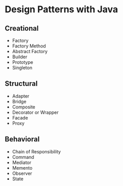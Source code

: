 # Design Patterns with Java
## Creational
- Factory
- Factory Method
- Abstract Factory
- Builder
- Prototype 
- Singleton

## Structural
- Adapter
- Bridge
- Composite
- Decorator or Wrapper
- Facade
- Proxy

## Behavioral
- Chain of Responsibility
- Command
- Mediator
- Memento
- Observer
- State